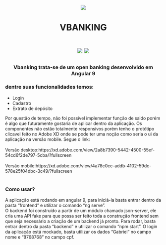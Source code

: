 <p align="center">
  <img src="https://logopond.com/logos/70d621242e939dfcdb2b9bdc562c7f23.png"/>
</p>
<h1 align="center">VBANKING<h1>
<p align="center">
  <img src="https://i.imgur.com/c8RPFES.jpg"/>
  <img src="https://i.imgur.com/osPKa4U.jpg"/>
</p>
<h3 align="center">
  Vbanking trata-se de um open banking desenvolvido em Angular 9
</h3>
<h3>
  dentre suas funcionalidades temos:
</h3>
<ul>
  <li>Login</li>
  <li>Cadastro</li>
  <li>Extrato de depósito</li>
</ul>
<span>Por questão de tempo, não foi possível implementar função de saldo porém é algo que futuramente gostaria de aplicar dentro da aplicação. Os componentes não estão totalmente responsivos porém tenho o protótipo clicavel feito no Adobe XD onde se pode ter uma noção como seria o ui da aplicação na versão mobile. Segue o link:</span>
<br>
<br>
<span>Versão desktop:</span>https://xd.adobe.com/view/2a8b7390-5442-4500-55ef-54cd6f2de797-5cba/?fullscreen
<br>
<br>
<span>Versão mobile:</span>https://xd.adobe.com/view/4a78c0cc-addb-4102-59dc-578e25f04dbc-3c49/?fullscreen
<br>
<br>
<h3>Como usar?</h3>
<span>A aplicação está rodando em angular 9, para iniciá-la basta entrar dentro da pasta “frontend” e utilizar o comando “ng serve”.</span>
<br>
<span>O backend foi construído a partir de um módulo chamado json-server, ele cria uma API fake para que possa ser feito toda a construção frontend sem que seja necessário a criação de um backend já pronto. Para rodar, basta entrar dentro da pasta “backend” e utilizar o comando “npm start”.</span>
<span>O login da aplicação está mockado, basta utilizar os dados “Gabriel” no campo nome e “8768768” no campo cpf.</span>
